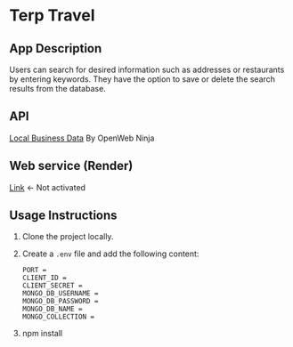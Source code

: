 # Terp Travel

## App Description

Users can search for desired information such as addresses or restaurants by entering keywords. They have the option to save or delete the search results from the database.

## API

[Local Business Data](https://rapidapi.com/letscrape-6bRBa3QguO5/api/local-business-data) By OpenWeb Ninja

## Web service (Render)

[Link](https://terp-travel.onrender.com)   <- Not activated

## Usage Instructions

1. Clone the project locally.
2. Create a `.env` file and add the following content:

    ```env
    PORT = 
    CLIENT_ID = 
    CLIENT_SECRET = 
    MONGO_DB_USERNAME = 
    MONGO_DB_PASSWORD = 
    MONGO_DB_NAME = 
    MONGO_COLLECTION = 
    ```
3. npm install